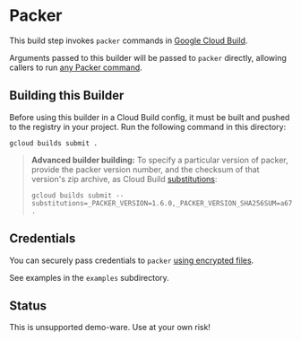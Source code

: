# Packer

This build step invokes `packer` commands in [Google Cloud Build](https://cloud.google.com/cloud-build).

Arguments passed to this builder will be passed to `packer` directly, allowing
callers to run [any Packer command](https://www.packer.io/docs/commands).

## Building this Builder

Before using this builder in a Cloud Build config, it must be built and pushed to the registry in your 
project. Run the following command in this directory:

```
gcloud builds submit .
```

> **Advanced builder building:** To specify a particular version of packer, provide the packer version
> number, and the checksum of that version's zip archive, as Cloud Build [substitutions](https://cloud.google.com/cloud-build/docs/configuring-builds/substitute-variable-values#using_user-defined_substitutions):
> ```
> gcloud builds submit --substitutions=_PACKER_VERSION=1.6.0,_PACKER_VERSION_SHA256SUM=a678c995cb8dc232db3353881723793da5acc15857a807d96c52e96e671309d9 .
> ```

## Credentials

You can securely pass credentials to `packer` [using encrypted
files](https://cloud.google.com/cloud-build/docs/tutorials/using-encrypted-files).

See examples in the `examples` subdirectory.

## Status

This is unsupported demo-ware. Use at your own risk!
